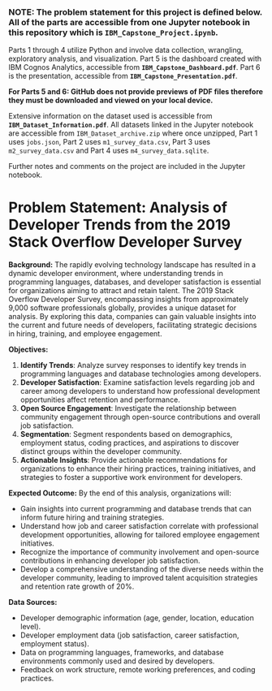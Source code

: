 ### **NOTE:** The problem statement for this project is defined below. All of the parts are accessible from one Jupyter notebook in this repository which is **`IBM_Capstone_Project.ipynb`**.

Parts 1 through 4 utilize Python and involve data collection, wrangling, exploratory analysis, and visualization. 
Part 5 is the dashboard created with IBM Cognos Analytics, accessible from **`IBM_Capstone_Dashboard.pdf`**.
Part 6 is the presentation, accessible from **`IBM_Capstone_Presentation.pdf`**.

**For Parts 5 and 6: GitHub does not provide previews of PDF files therefore they must be downloaded and viewed on your local device.**

Extensive information on the dataset used is accessible from **`IBM_Dataset_Information.pdf`**.
All datasets linked in the Jupyter notebook are accessible from `IBM_Dataset_archive.zip` where once unzipped, Part 1 uses `jobs.json`, Part 2 uses `m1_survey_data.csv`, Part 3 uses `m2_survey_data.csv` and Part 4 uses `m4_survey_data.sqlite`.

Further notes and comments on the project are included in the Jupyter notebook.

# **Problem Statement: Analysis of Developer Trends from the 2019 Stack Overflow Developer Survey**

**Background:** The rapidly evolving technology landscape has resulted in a dynamic developer environment, where understanding trends in programming languages, databases, and developer satisfaction is essential for organizations aiming to attract and retain talent. The 2019 Stack Overflow Developer Survey, encompassing insights from approximately 9,000 software professionals globally, provides a unique dataset for analysis. By exploring this data, companies can gain valuable insights into the current and future needs of developers, facilitating strategic decisions in hiring, training, and employee engagement.

**Objectives:**

1. **Identify Trends**: Analyze survey responses to identify key trends in programming languages and database technologies among developers.
1. **Developer Satisfaction**: Examine satisfaction levels regarding job and career among developers to understand how professional development opportunities affect retention and performance.
1. **Open Source Engagement**: Investigate the relationship between community engagement through open-source contributions and overall job satisfaction.
1. **Segmentation**: Segment respondents based on demographics, employment status, coding practices, and aspirations to discover distinct groups within the developer community.
1. **Actionable Insights**: Provide actionable recommendations for organizations to enhance their hiring practices, training initiatives, and strategies to foster a supportive work environment for developers.

**Expected Outcome:** By the end of this analysis, organizations will:

* Gain insights into current programming and database trends that can inform future hiring and training strategies.
* Understand how job and career satisfaction correlate with professional development opportunities, allowing for tailored employee engagement initiatives.
* Recognize the importance of community involvement and open-source contributions in enhancing developer job satisfaction.
* Develop a comprehensive understanding of the diverse needs within the developer community, leading to improved talent acquisition strategies and retention rate growth of 20%.

**Data Sources:**

* Developer demographic information (age, gender, location, education level).
* Developer employment data (job satisfaction, career satisfaction, employment status).
* Data on programming languages, frameworks, and database environments commonly used and desired by developers.
* Feedback on work structure, remote working preferences, and coding practices.
